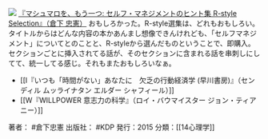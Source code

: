 
[![](https://images-fe.ssl-images-amazon.com/images/I/41Gce8EEY8L._SL160_.jpg)](http://www.amazon.co.jp/exec/obidos/ASIN/B00SUDGMTM/choiyaki81-22/ref=nosim)
[『マシュマロを、もう一つ: セルフ・マネジメントのヒント集 R-style Selection』（倉下 忠憲）](http://www.amazon.co.jp/exec/obidos/ASIN/B00SUDGMTM/choiyaki81-22/ref=nosim)
おもしろかった。R-style選集は、どれもおもしろい。タイトルからはどんな内容の本かあんまし想像できんけれども、「セルフマネジメント」についてとのことと、R-styleから選んだものということで、即購入。
セクションごとに挿入されてる話が、そのセクションに含まれる話を串刺しにしてて、統一してる感じ。それもまたおもしろいなぁ。

- [[I『いつも「時間がない」あなたに　欠乏の行動経済学 (早川書房)』（センディル ムッライナタン エルダー シャフィール）]]
- [[W『WILLPOWER 意志力の科学』（ロイ・バウマイスター ジョン・ティアニー）]]

著者： #倉下忠憲 
出版社： #KDP
発行：2015
分類：[[14心理学]]